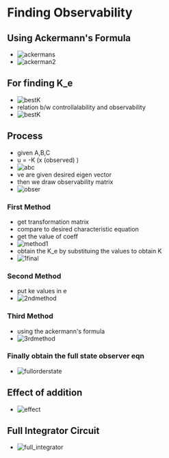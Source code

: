 # Finding Observability

## Using Ackermann's Formula
- ![ackermans](ackermanns.jpg)
- ![ackerman2](ackermann2.jpg)

## For finding K_e
- ![bestK](bestK2.jpg)
- relation b/w controllalability and observability
- ![bestK](bestK.jpg)

## Process
- given A,B,C
- u = -K (x (observed) )
- ![abc](abc.jpg)
- ve are given desired eigen vector
- then we draw observability matrix
- ![obser](observable.jpg)
### First Method
- get transformation matrix
- compare to desired characteristic equation
- get the value of coeff
- ![method1](method1.jpg)
- obtain the K_e by substituing the values to obtain K
- ![1final](1final.jpg)
### Second Method
- put ke values in e
- ![2ndmethod](2nd_meth.jpg)
### Third Method
- using the ackermann's formula
- ![3rdmethod](meth3.jpg)
### Finally obtain the full state observer eqn
- ![fullorderstate](fullorderstate.jpg)

## Effect of addition
- ![effect](effect.jpg)
## Full Integrator Circuit
- ![full_integrator](full_integrator.jpg)
